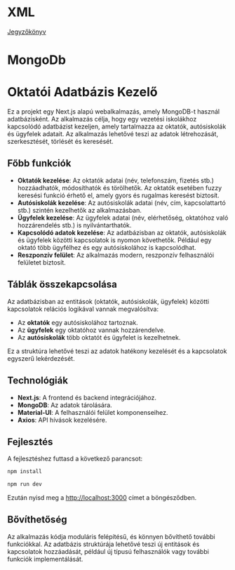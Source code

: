 # XML

[Jegyzőkönyv](./U3ROFS_Jegyzokonyv.pdf)

# MongoDb

# Oktatói Adatbázis Kezelő

Ez a projekt egy Next.js alapú webalkalmazás, amely MongoDB-t használ adatbázisként. Az alkalmazás célja, hogy egy vezetési iskolákhoz kapcsolódó adatbázist kezeljen, amely tartalmazza az oktatók, autósiskolák és ügyfelek adatait. Az alkalmazás lehetővé teszi az adatok létrehozását, szerkesztését, törlését és keresését.

## Főbb funkciók
- **Oktatók kezelése**: Az oktatók adatai (név, telefonszám, fizetés stb.) hozzáadhatók, módosíthatók és törölhetők. Az oktatók esetében fuzzy keresési funkció érhető el, amely gyors és rugalmas keresést biztosít.
- **Autósiskolák kezelése**: Az autósiskolák adatai (név, cím, kapcsolattartó stb.) szintén kezelhetők az alkalmazásban.
- **Ügyfelek kezelése**: Az ügyfelek adatai (név, elérhetőség, oktatóhoz való hozzárendelés stb.) is nyilvántarthatók.
- **Kapcsolódó adatok kezelése**: Az adatbázisban az oktatók, autósiskolák és ügyfelek közötti kapcsolatok is nyomon követhetők. Például egy oktató több ügyfélhez és egy autósiskolához is kapcsolódhat.
- **Reszponzív felület**: Az alkalmazás modern, reszponzív felhasználói felületet biztosít.

## Táblák összekapcsolása
Az adatbázisban az entitások (oktatók, autósiskolák, ügyfelek) közötti kapcsolatok relációs logikával vannak megvalósítva:
- Az **oktatók** egy autósiskolához tartoznak.
- Az **ügyfelek** egy oktatóhoz vannak hozzárendelve.
- Az **autósiskolák** több oktatót és ügyfelet is kezelhetnek.

Ez a struktúra lehetővé teszi az adatok hatékony kezelését és a kapcsolatok egyszerű lekérdezését.

## Technológiák
- **Next.js**: A frontend és backend integrációjához.
- **MongoDB**: Az adatok tárolására.
- **Material-UI**: A felhasználói felület komponenseihez.
- **Axios**: API hívások kezelésére.

## Fejlesztés
A fejlesztéshez futtasd a következő parancsot:
```bash
npm install
```
```bash
npm run dev
```
Ezután nyisd meg a [http://localhost:3000](http://localhost:3000) címet a böngésződben.

## Bővíthetőség
Az alkalmazás kódja moduláris felépítésű, és könnyen bővíthető további funkciókkal. Az adatbázis struktúrája lehetővé teszi új entitások és kapcsolatok hozzáadását, például új típusú felhasználók vagy további funkciók implementálását.